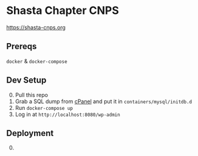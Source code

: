 # Shasta Chapter CNPS

https://shasta-cnps.org

## Prereqs

`docker` & `docker-compose`

## Dev Setup

0. Pull this repo
0. Grab a SQL dump from [cPanel](https://cpanel-box5485.bluehost.com/cpsess1052648888/3rdparty/phpMyAdmin/server_export.php?lang=en) and put it in `containers/mysql/initdb.d`
0. Run `docker-compose up`
0. Log in at `http://localhost:8080/wp-admin`

## Deployment

0.
